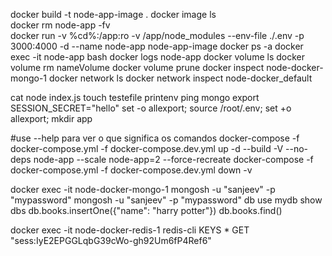 docker build -t node-app-image . 
docker image ls       
docker rm node-app -fv  
docker run -v %cd%:/app:ro -v /app/node_modules --env-file ./.env -p 3000:4000 -d --name node-app node-app-image
docker ps -a
docker exec -it node-app bash
docker logs node-app
docker volume ls
docker volume rm nameVolume
docker volume prune
docker inspect node-docker-mongo-1
docker network ls
docker network inspect node-docker_default

cat node index.js
touch testefile
printenv
ping mongo
export SESSION_SECRET="hello"
set -o allexport; source /root/.env; set +o allexport;
mkdir app

#use --help para ver o que significa os comandos
docker-compose -f docker-compose.yml -f docker-compose.dev.yml up -d --build -V --no-deps node-app --scale node-app=2 --force-recreate 
docker-compose -f docker-compose.yml -f docker-compose.dev.yml down -v

docker exec -it node-docker-mongo-1 mongosh -u "sanjeev" -p "mypassword"
mongosh -u "sanjeev" -p "mypassword"
db
use mydb
show dbs
db.books.insertOne({"name": "harry potter"})
db.books.find()

docker exec -it node-docker-redis-1 redis-cli
KEYS *
GET "sess:IyE2EPGGLqbG39cWo-gh92Um6fP4Ref6"